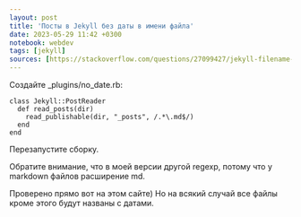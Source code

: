 ```yaml
---
layout: post
title: 'Посты в Jekyll без даты в имени файла'
date: 2023-05-29 11:42 +0300
notebook: webdev
tags: [jekyll]
sources: [https://stackoverflow.com/questions/27099427/jekyll-filename-without-date/68287682#68287682]
---
```


Создайте _plugins/no_date.rb:
```
class Jekyll::PostReader
  def read_posts(dir)
    read_publishable(dir, "_posts", /.*\.md$/)
  end
end
```
Перезапустите сборку.

Обратите внимание, что в моей версии другой regexp, потому что у markdown файлов расширение md. 

Проверено прямо вот на этом сайте) Но на всякий случай все файлы кроме этого будут названы с датами.